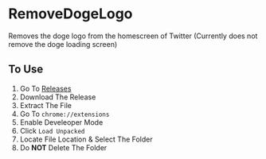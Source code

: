 # RemoveDogeLogo
Removes the doge logo from the homescreen of Twitter (Currently does not remove the doge loading screen)


## To Use
1. Go To [Releases](https://github.com/DamienDavisNeff/RemoveDogeLogo/releases/)
2. Download The Release
3. Extract The File
4. Go To `chrome://extensions`
5. Enable Develeoper Mode
6. Click `Load Unpacked`
7. Locate File Location & Select The Folder
8. Do **NOT** Delete The Folder
